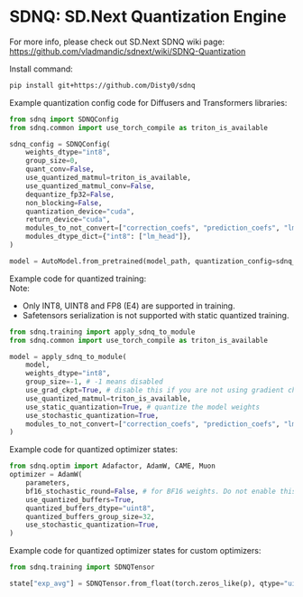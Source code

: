 # SDNQ: SD.Next Quantization Engine

For more info, please check out SD.Next SDNQ wiki page: https://github.com/vladmandic/sdnext/wiki/SDNQ-Quantization  

Install command:
```sh
pip install git+https://github.com/Disty0/sdnq
```


Example quantization config code for Diffusers and Transformers libraries:  

```py
from sdnq import SDNQConfig
from sdnq.common import use_torch_compile as triton_is_available

sdnq_config = SDNQConfig(
    weights_dtype="int8",
    group_size=0,
    quant_conv=False,
    use_quantized_matmul=triton_is_available,
    use_quantized_matmul_conv=False,
    dequantize_fp32=False,
    non_blocking=False,
    quantization_device="cuda",
    return_device="cuda",
    modules_to_not_convert=["correction_coefs", "prediction_coefs", "lm_head", "embedding_projection"],
    modules_dtype_dict={"int8": ["lm_head"]},
)

model = AutoModel.from_pretrained(model_path, quantization_config=sdnq_config)
```


Example code for quantized training:  
Note:  
 - Only INT8, UINT8 and FP8 (E4) are supported in training.  
 - Safetensors serialization is not supported with static quantized training.  

```py
from sdnq.training import apply_sdnq_to_module
from sdnq.common import use_torch_compile as triton_is_available

model = apply_sdnq_to_module(
    model,
    weights_dtype="int8",
    group_size=-1, # -1 means disabled
    use_grad_ckpt=True, # disable this if you are not using gradient checkpointing
    use_quantized_matmul=triton_is_available,
    use_static_quantization=True, # quantize the model weights
    use_stochastic_quantization=True,
    modules_to_not_convert=["correction_coefs", "prediction_coefs", "lm_head", "embedding_projection"],
)
```


Example code for quantized optimizer states:  
```py
from sdnq.optim import Adafactor, AdamW, CAME, Muon
optimizer = AdamW(
    parameters,
    bf16_stochastic_round=False, # for BF16 weights. Do not enable this with static quantized weights
    use_quantized_buffers=True,
    quantized_buffers_dtype="uint8",
    quantized_buffers_group_size=32,
    use_stochastic_quantization=True,
)
```


Example code for quantized optimizer states for custom optimizers:  

```py
from sdnq.training import SDNQTensor

state["exp_avg"] = SDNQTensor.from_float(torch.zeros_like(p), qtype="uint8", group_size=32, sr=True)
```
